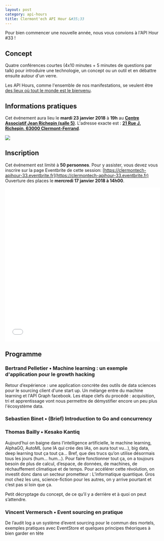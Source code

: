 ```yaml
---
layout: post
category: api-hours
title: Clermont'ech API Hour &#35;33
---
```


Pour bien commencer une nouvelle année, nous vous convions à l'API Hour #33 !

## Concept

Quatre conférences courtes (4x10 minutes + 5 minutes de questions par talk)
pour introduire une technologie, un concept ou un outil et en débattre ensuite
autour d'un verre.

Les API Hours, comme l'ensemble de nos manifestations, se veulent être [des
lieux où tout le monde est le bienvenu](/code-of-conduct.html).


## Informations pratiques

Cet événement aura lieu le **mardi 23 janvier 2018** à **19h** au [**Centre Associatif Jean Richepin (salle 5)**](http://www.clermont-ferrand.fr/+-Centre-Richepin-+.html). L'adresse
exacte est : [**21 Rue J. Richepin, 63000 Clermont-Ferrand**](https://goo.gl/maps/MFBp4).

[![](http://maps.googleapis.com/maps/api/staticmap?center=21+Rue+Jean+Richepin%2C+63000+Clermont-Ferrand&size=600x400&sensor=false&markers=color:red%7C45.7814505,3.0853451)](https://goo.gl/maps/exAaivRX3su)

## Inscription

Cet événement est limité à **50 personnes**.  Pour y assister, vous devez vous
inscrire sur la page Eventbrite de cette session: [https://clermontech-apihour-33.eventbrite.fr](https://clermontech-apihour-33.eventbrite.fr)
Ouverture des places le **mercredi 17 janvier 2018 à 14h00**.


<iframe src="//eventbrite.fr/tickets-external?eid=42234294913&ref=etckt" frameborder="0" height="500" width="100%" vspace="0" hspace="0" marginheight="5" marginwidth="5" scrolling="auto" allowtransparency="true"></iframe>


## Programme

### Bertrand Pelletier • Machine learning : un exemple d'application pour le growth hacking

Retour d’expérience :  une application concrète des outils de data sciences pour le sourcing client d'une start up.
Un mélange entre du machine learning et l'API Graph facebook. Les étape clefs du procédé : acquisition, tri et apprentissage vont nous permettre de démystifier encore un peu plus l'écosystème data.

### Sebastien Binet • (Brief) Introduction to Go and concurrency

### Thomas Bailly • Kesako Kantiq

Aujourd’hui on baigne dans l’intelligence artificielle, le machine learning, AlphaGO, AutoML (une IA qui crée des IAs, on aura tout vu...), big data, deep learning tout ça tout ça... Bref, que des trucs qu’on utilise désormais tous les jours (hum... hum...). Pour faire fonctionner tout ça, on a toujours besoin de plus de calcul, d’espace, de données, de machines, de réchauffement climatique et de temps. Pour accélérer cette révolution, on investit donc dans un secteur prometteur : L’informatique quantique. Gros mot chez les uns, science-fiction pour les autres, on y arrive pourtant et c’est pas si loin que ça.

Petit décryptage du concept, de ce qu’il y a derrière et à quoi on peut s’attendre.

### Vincent Vermersch • Event sourcing en pratique

De l’audit log a un système d’event sourcing pour le commun des mortels, exemples pratiques avec EventStore et quelques principes théoriques à bien garder en tête
